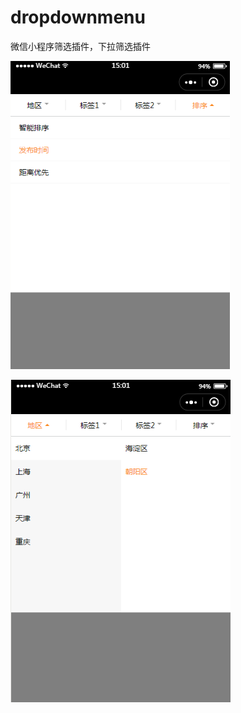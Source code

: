 # dropdownmenu
微信小程序筛选插件，下拉筛选插件




![插件截图](https://github.com/DevelopmentMan/dropdownmenu/blob/master/dropdownmenu/QQ%E6%88%AA%E5%9B%BE20180418150225.png)


![插件截图](https://github.com/DevelopmentMan/dropdownmenu/blob/master/dropdownmenu/QQ%E6%88%AA%E5%9B%BE20180418144039.png)
